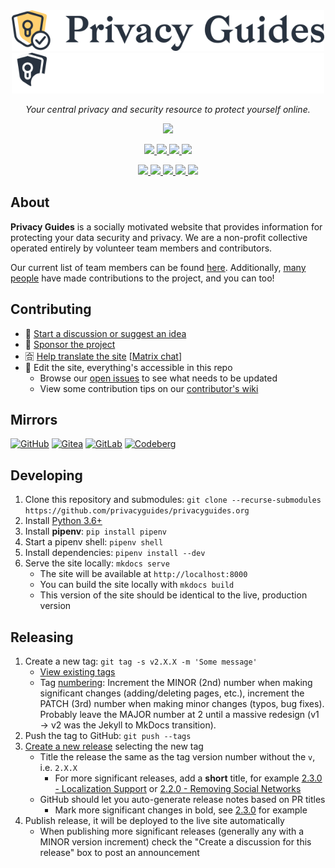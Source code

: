 <!-- markdownlint-disable MD041 -->
<div align="center">
  <a href="https://privacyguides.org#gh-light-mode-only">
    <img src="/docs/assets/img/layout/privacy-guides-logo.svg" width="500px" alt="Privacy Guides" />
  </a>
  
  <a href="https://privacyguides.org#gh-dark-mode-only">
    <img src="/docs/assets/img/layout/privacy-guides-logo-dark.svg" width="500px" alt="Privacy Guides" />
  </a>

  <p><em>Your central privacy and security resource to protect yourself online.</em></p>

  <a href="https://opencollective.com/privacyguides">
    <img src="https://img.shields.io/opencollective/all/privacyguides">
  </a></p>

  <p><a href="https://www.reddit.com/r/PrivacyGuides/">
    <img src="https://img.shields.io/reddit/subreddit-subscribers/PrivacyGuides?label=Subscribe%20to%20r%2FPrivacyGuides&style=social">
  </a>
  <a href="https://mastodon.social/@privacyguides">
    <img src="https://img.shields.io/mastodon/follow/107604420394178246?style=social">
  </a>
  <a href="https://twitter.com/privacy_guides">
    <img src="https://img.shields.io/twitter/follow/privacy_guides?style=social">
  </a>
  <a href="https://github.com/privacyguides/privacyguides.org/stargazers">
    <img src="https://img.shields.io/github/stars/privacyguides?style=social">
  </a></p>

  <a href="https://github.com/privacyguides/privacyguides.org/issues">
    <img src="https://img.shields.io/github/issues-raw/privacyguides/privacyguides.org">
  </a>
  <a href="https://github.com/privacyguides/privacyguides.org/issues?q=is%3Aissue+is%3Aclosed">
    <img src="https://img.shields.io/github/issues-closed-raw/privacyguides/privacyguides.org">
  </a>
  <a href="https://github.com/privacyguides/privacyguides.org/pulls">
    <img src="https://img.shields.io/github/issues-pr-raw/privacyguides/privacyguides.org">
  </a>
  <a href="https://github.com/privacyguides/privacyguides.org/pulls?q=is%3Apr+is%3Aclosed">
    <img src="https://img.shields.io/github/issues-pr-closed-raw/privacyguides/privacyguides.org">
  </a>
  <a href="https://crowdin.com/project/privacyguides">
    <img src="https://badges.crowdin.net/privacyguides/localized.svg">
  </a></p>
</div>

## About

**Privacy Guides** is a socially motivated website that provides information for protecting your data security and privacy. We are a non-profit collective operated entirely by volunteer team members and contributors.

Our current list of team members can be found [here](https://github.com/orgs/privacyguides/people). Additionally, [many people](https://github.com/privacyguides/privacyguides.org/graphs/contributors) have made contributions to the project, and you can too!

## Contributing

- 💬 [Start a discussion or suggest an idea](https://github.com/privacyguides/privacyguides.org/discussions)
- 💖 [Sponsor the project](https://github.com/sponsors/privacyguides)
- 🈴 [Help translate the site](https://crwd.in/privacyguides) [[Matrix chat](https://matrix.to/#/#pg-i18n:aragon.sh)]
- 📝 Edit the site, everything's accessible in this repo
  - Browse our [open issues](https://github.com/privacyguides/privacyguides.org/issues) to see what needs to be updated
  - View some contribution tips on our [contributor's wiki](https://github.com/privacyguides/privacyguides.org/wiki)

## Mirrors

[![GitHub](https://img.shields.io/static/v1?logo=github&label=&message=GitHub&color=000&style=for-the-badge)](https://github.com/privacyguides/privacyguides.org)
[![Gitea](https://img.shields.io/static/v1?logo=gitea&label=&message=Gitea&color=000&style=for-the-badge)](https://code.privacyguides.dev/privacyguides/privacyguides.org)
[![GitLab](https://img.shields.io/static/v1?logo=gitlab&label=&message=GitLab&color=000&style=for-the-badge)](https://gitlab.com/privacyguides/privacyguides.org)
[![Codeberg](https://img.shields.io/static/v1?logo=codeberg&label=&message=Codeberg&color=000&style=for-the-badge)](https://codeberg.org/privacyguides/privacyguides.org)

## Developing

1. Clone this repository and submodules: `git clone --recurse-submodules https://github.com/privacyguides/privacyguides.org`
2. Install [Python 3.6+](https://www.python.org/downloads/)
3. Install **pipenv**: `pip install pipenv`
4. Start a pipenv shell: `pipenv shell`
5. Install dependencies: `pipenv install --dev`
6. Serve the site locally: `mkdocs serve`
    - The site will be available at `http://localhost:8000`
    - You can build the site locally with `mkdocs build`
    - This version of the site should be identical to the live, production version

## Releasing

1. Create a new tag: `git tag -s v2.X.X -m 'Some message'`
    - [View existing tags](https://github.com/privacyguides/privacyguides.org/tags)
    - Tag [numbering](https://semver.org/): Increment the MINOR (2nd) number when making significant changes (adding/deleting pages, etc.), increment the PATCH (3rd) number when making minor changes (typos, bug fixes). Probably leave the MAJOR number at 2 until a massive redesign (v1 -> v2 was the Jekyll to MkDocs transition).
2. Push the tag to GitHub: `git push --tags`
3. [Create a new release](https://github.com/privacyguides/privacyguides.org/releases/new) selecting the new tag
    - Title the release the same as the tag version number without the `v`, i.e. `2.X.X`
      - For more significant releases, add a **short** title, for example [2.3.0 - Localization Support](https://github.com/privacyguides/privacyguides.org/releases/tag/v2.3.0) or [2.2.0 - Removing Social Networks](https://github.com/privacyguides/privacyguides.org/releases/tag/v2.2.0)
    - GitHub should let you auto-generate release notes based on PR titles
      - Mark more significant changes in bold, see [2.3.0](https://github.com/privacyguides/privacyguides.org/releases/tag/v2.3.0) for example
4. Publish release, it will be deployed to the live site automatically
    - When publishing more significant releases (generally any with a MINOR version increment) check the "Create a discussion for this release" box to post an announcement
